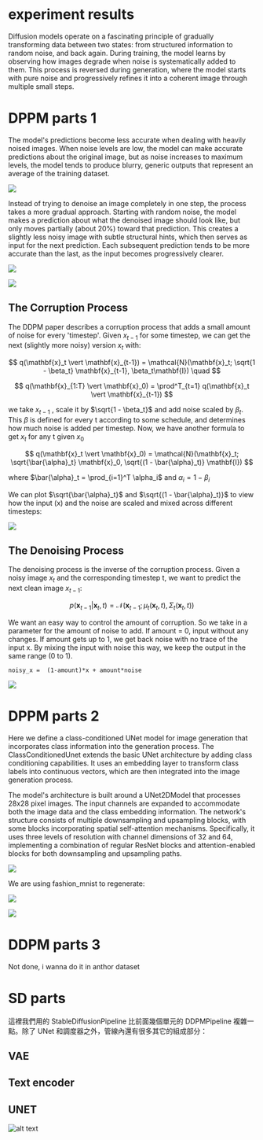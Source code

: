 # experiment results

Diffusion models operate on a fascinating principle of gradually transforming data between two states: from structured information to random noise, and back again. During training, the model learns by observing how images degrade when noise is systematically added to them. This process is reversed during generation, where the model starts with pure noise and progressively refines it into a coherent image through multiple small steps.

# DPPM parts 1

The model's predictions become less accurate when dealing with heavily noised images. When noise levels are low, the model can make accurate predictions about the original image, but as noise increases to maximum levels, the model tends to produce blurry, generic outputs that represent an average of the training dataset.

![](./input_data_1.png)

Instead of trying to denoise an image completely in one step, the process takes a more gradual approach. Starting with random noise, the model makes a prediction about what the denoised image should look like, but only moves partially (about 20%) toward that prediction. This creates a slightly less noisy image with subtle structural hints, which then serves as input for the next prediction. Each subsequent prediction tends to be more accurate than the last, as the input becomes progressively clearer.

![](./predict_data_1.png)

![](./predict_data_2.png)

## The Corruption Process
The DDPM paper describes a corruption process that adds a small amount of noise for every 'timestep'. Given $x_{t-1}$ for some timestep, we can get the next (slightly more noisy) version $x_t$ with:

$$
q(\mathbf{x}_t \vert \mathbf{x}_{t-1}) = \mathcal{N}(\mathbf{x}_t; \sqrt{1 - \beta_t} \mathbf{x}_{t-1}, \beta_t\mathbf{I}) \quad
$$

$$
q(\mathbf{x}_{1:T} \vert \mathbf{x}_0) = \prod^T_{t=1} q(\mathbf{x}_t \vert \mathbf{x}_{t-1})
$$

we take $x_{t-1}$ , scale it by $\sqrt{1 - \beta_t}$ and add noise scaled by $\beta_t$. This $\beta$ is defined for every t according to some schedule, and determines how much noise is added per timestep. Now, we have another formula to get $x_t$ for any t given $x_0$

$$
q(\mathbf{x}_t \vert \mathbf{x}_0) = \mathcal{N}(\mathbf{x}_t; \sqrt{\bar{\alpha}_t} \mathbf{x}_0, \sqrt{(1 - \bar{\alpha}_t)} \mathbf{I})
$$

where $\bar{\alpha}_t = \prod_{i=1}^T \alpha_i$ and $\alpha_i = 1-\beta_i$

We can plot $\sqrt{\bar{\alpha}_t}$ and $\sqrt{(1 - \bar{\alpha}_t)}$ to view how the input (x) and the noise are scaled and mixed across different timesteps:

![](./corruption_process.png)

## The Denoising Process

The denoising process is the inverse of the corruption process. Given a noisy image $x_t$ and the corresponding timestep t, we want to predict the next clean image $x_{t-1}$:

$$
p(\mathbf{x}_{t-1} \vert \mathbf{x}_t, t) = \mathcal{N}(\mathbf{x}_{t-1}; \mu_t(\mathbf{x}_t, t), \Sigma_t(\mathbf{x}_t, t))
$$

We want an easy way to control the amount of corruption. So we take in a parameter for the amount of noise to add. If amount = 0, input without any changes. If amount gets up to 1, we get back noise with no trace of the input x. By mixing the input with noise this way, we keep the output in the same range (0 to 1).

`noisy_x =  (1-amount)*x + amount*noise`

![](./denoising_process.png)

# DPPM parts 2
Here we define a class-conditioned UNet model for image generation that incorporates class information into the generation process. The ClassConditionedUnet extends the basic UNet architecture by adding class conditioning capabilities. It uses an embedding layer to transform class labels into continuous vectors, which are then integrated into the image generation process.

The model's architecture is built around a UNet2DModel that processes 28x28 pixel images. The input channels are expanded to accommodate both the image data and the class embedding information. The network's structure consists of multiple downsampling and upsampling blocks, with some blocks incorporating spatial self-attention mechanisms. Specifically, it uses three levels of resolution with channel dimensions of 32 and 64, implementing a combination of regular ResNet blocks and attention-enabled blocks for both downsampling and upsampling paths.

![](./classcondition_unet_Arch.png)

We are using fashion_mnist to regenerate: 

![](./input_data_2.png)

![](./predict_data_3.png)

# DDPM parts 3

Not done, i wanna do it in anthor dataset

# SD parts
這裡我們用的 StableDiffusionPipeline 比前面幾個單元的 DDPMPipeline 複雜一點。除了 UNet 和調度器之外，管線內還有很多其它的組成部分：

## VAE
## Text encoder
## UNET

![alt text](image.png)